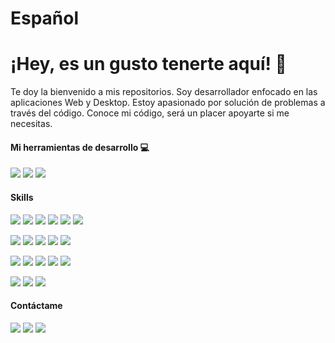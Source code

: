 # Español
# ¡Hey, es un gusto tenerte aquí! 👋
Te doy la bienvenido a mis repositorios. Soy desarrollador enfocado en las aplicaciones Web y Desktop. Estoy apasionado por solución de problemas a través del código.  Conoce mi código, será un placer apoyarte si me necesitas.

#### Mi herramientas de desarrollo 💻
![](https://img.shields.io/badge/Visual_Studio-5C2D91?style=for-the-badge&logo=visual%20studio&logoColor=white) ![](https://img.shields.io/badge/Visual_Studio_Code-0078D4?style=for-the-badge&logo=visual%20studio%20code&logoColor=white) ![](https://img.shields.io/badge/Eclipse-2C2255?style=for-the-badge&logo=eclipse&logoColor=white)  

#### Skills
![](https://img.shields.io/badge/C%23-239120?style=for-the-badge&logo=c-sharp&logoColor=white) ![](https://img.shields.io/badge/Python-3776AB?style=for-the-badge&logo=python&logoColor=white) ![](https://img.shields.io/badge/HTML-239120?style=for-the-badge&logo=html5&logoColor=white) ![](https://img.shields.io/badge/JavaScript-F7DF1E?style=for-the-badge&logo=javascript&logoColor=black) ![](https://img.shields.io/badge/Java-ED8B00?style=for-the-badge&logo=openjdk&logoColor=white) ![](https://img.shields.io/badge/Vue.js-35495E?style=for-the-badge&logo=vue.js&logoColor=4FC08D)

![](https://img.shields.io/badge/Laravel-FF2D20?style=for-the-badge&logo=laravel&logoColor=white) ![](https://img.shields.io/badge/Svelte-4A4A55?style=for-the-badge&logo=svelte&logoColor=FF3E00) ![](https://img.shields.io/badge/Express.js-404D59?style=for-the-badge) ![](https://img.shields.io/badge/Bootstrap-563D7C?style=for-the-badge&logo=bootstrap&logoColor=white)  ![](https://img.shields.io/badge/jQuery-0769AD?style=for-the-badge&logo=jquery&logoColor=white)

![](https://img.shields.io/badge/Django-092E20?style=for-the-badge&logo=django&logoColor=white)  ![](https://img.shields.io/badge/Spring-6DB33F?style=for-the-badge&logo=spring&logoColor=white) ![](https://img.shields.io/badge/MySQL-00000F?style=for-the-badge&logo=mysql&logoColor=white) ![](https://img.shields.io/badge/PostgreSQL-316192?style=for-the-badge&logo=postgresql&logoColor=white) ![](https://img.shields.io/badge/MongoDB-4EA94B?style=for-the-badge&logo=mongodb&logoColor=white) 

![](https://img.shields.io/badge/SQLite-07405E?style=for-the-badge&logo=sqlite&logoColor=white) ![](https://img.shields.io/badge/Digital_Ocean-0080FF?style=for-the-badge&logo=DigitalOcean&logoColor=white) ![](https://img.shields.io/badge/upcloud-7B00FF?style=for-the-badge&logo=upcloud&logoColor=white)

#### Contáctame 
[![](https://img.shields.io/badge/Gmail-D14836?style=for-the-badge&logo=gmail&logoColor=white)](mailto:fcacereshdez@gmail.com) [![](https://img.shields.io/badge/Telegram-2CA5E0?style=for-the-badge&logo=telegram&logoColor=white)](https://telegram.me/fcacereshdez) [![](https://img.shields.io/badge/WhatsApp-25D366?style=for-the-badge&logo=whatsapp&logoColor=white)](https://wa.me/50371070157)

<!---
fcacereshdez/fcacereshdez is a ✨ special ✨ repository because its `README.md` (this file) appears on your GitHub profile.
You can click the Preview link to take a look at your changes.
--->

